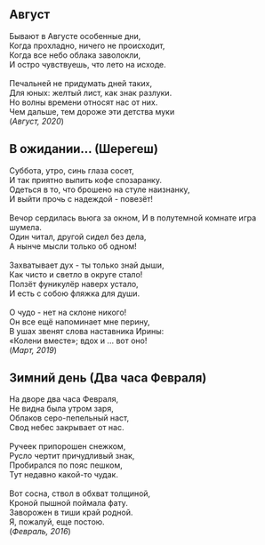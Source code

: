 ## Август
Бывают в Августе особенные дни,\
Когда прохладно,  ничего не происходит,\
Когда все небо облака заволокли,\
И остро чувствуешь, что лето на исходе.\
\
Печальней не придумать дней таких,\
Для юных: желтый лист, как знак разлуки.\
Но волны времени относят нас от них.\
Чем дальше, тем дороже эти детства муки\
                (*Август, 2020*)

## В ожидании... (Шерегеш)

Суббота, утро, синь глаза сосет,\
И так приятно выпить кофе спозаранку.\
Одеться в то, что брошено на стуле наизнанку,\
И выйти прочь с надеждой - повезёт!\
\
Вечор сердилась вьюга за окном,
И в полутемной комнате игра шумела.\
Один читал, другой сидел без дела,\
А нынче мысли только об одном!\
\
Захватывает дух - ты только знай дыши,\
Как чисто и светло в округе стало!\
Ползёт фуникулёр наверх устало,\
И есть с собою фляжка для души.\
\
О чудо - нет на склоне никого!\
Он все ещё напоминает мне перину,\
В ушах звенят слова наставника Ирины:\
«Колени вместе»; вдох и ... вот оно!\
                (*Март, 2019*)

## Зимний день (Два часа Февраля)

На дворе два часа Февраля,\
Не видна была утром заря,\
Облаков серо-пепельный наст,\
Свод небес закрывает от нас.\
\
Ручеек припорошен снежком,\
Русло чертит причудливый знак,\
Пробирался по пояс пешком,\
Тут недавно какой-то чудак.\
\
Вот сосна, ствол в обхват толщиной,\
Кроной пышной поймала фату.\
Заворожен в тиши край родной.\
Я, пожалуй, еще постою.\
                (*Февраль, 2016*)
